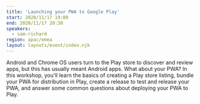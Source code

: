 ```yaml
---
title: 'Launching your PWA to Google Play'
start: 2020/11/17 19:00
end: 2020/11/17 20:30
speakers:
  - sam-richard
region: apac/emea
layout: layouts/event/index.njk
---
```


Android and Chrome OS users turn to the Play store to discover and review apps, but this has usually meant Android apps. What about your PWA? In this workshop, you'll learn the basics of creating a Play store listing, bundle your PWA for distribution in Play, create a release to test and release your PWA, and answer some common questions about deploying your PWA to Play.
